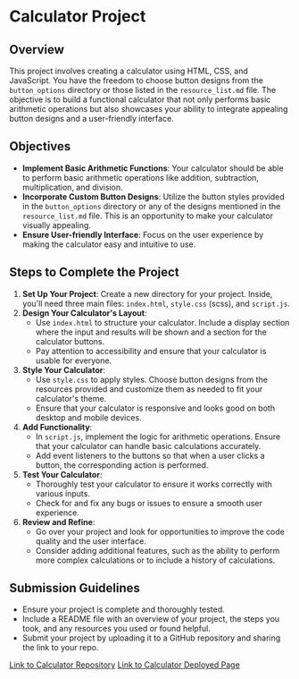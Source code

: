 
# Calculator Project

## Overview
This project involves creating a calculator using HTML, CSS, and JavaScript. You have the freedom to choose button designs from the `button_options` directory or those listed in the `resource_list.md` file. The objective is to build a functional calculator that not only performs basic arithmetic operations but also showcases your ability to integrate appealing button designs and a user-friendly interface.

## Objectives
- **Implement Basic Arithmetic Functions**: Your calculator should be able to perform basic arithmetic operations like addition, subtraction, multiplication, and division.
- **Incorporate Custom Button Designs**: Utilize the button styles provided in the `button_options` directory or any of the designs mentioned in the `resource_list.md` file. This is an opportunity to make your calculator visually appealing.
- **Ensure User-friendly Interface**: Focus on the user experience by making the calculator easy and intuitive to use.

## Steps to Complete the Project

1. **Set Up Your Project**: Create a new directory for your project. Inside, you'll need three main files: `index.html`, `style.css` (scss), and `script.js`.
2. **Design Your Calculator's Layout**:
    - Use `index.html` to structure your calculator. Include a display section where the input and results will be shown and a section for the calculator buttons.
    - Pay attention to accessibility and ensure that your calculator is usable for everyone.
3. **Style Your Calculator**:
    - Use `style.css` to apply styles. Choose button designs from the resources provided and customize them as needed to fit your calculator's theme.
    - Ensure that your calculator is responsive and looks good on both desktop and mobile devices.
4. **Add Functionality**:
    - In `script.js`, implement the logic for arithmetic operations. Ensure that your calculator can handle basic calculations accurately.
    - Add event listeners to the buttons so that when a user clicks a button, the corresponding action is performed.
5. **Test Your Calculator**:
    - Thoroughly test your calculator to ensure it works correctly with various inputs.
    - Check for and fix any bugs or issues to ensure a smooth user experience.
6. **Review and Refine**:
    - Go over your project and look for opportunities to improve the code quality and the user interface.
    - Consider adding additional features, such as the ability to perform more complex calculations or to include a history of calculations.

## Submission Guidelines
- Ensure your project is complete and thoroughly tested.
- Include a README file with an overview of your project, the steps you took, and any resources you used or found helpful.
- Submit your project by uploading it to a GitHub repository and sharing the link to your repo.

[Link to Calculator Repository](https://github.com/mquispe96/calculator_app_mq)
[Link to Calculator Deployed Page](https://mquispe96.github.io/calculator_app_mq/)